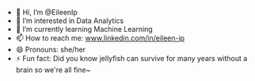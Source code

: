- 👋 Hi, I’m @EileenIp
- 👀 I’m interested in Data Analytics
- 🌱 I’m currently learning Machine Learning
- 📫 How to reach me: www.linkedin.com/in/eileen-ip
- 😄 Pronouns: she/her
- ⚡ Fun fact: Did you know jellyfish can survive for many years without a brain so we're all fine~

<!---
EileenIp/EileenIp is a ✨ special ✨ repository because its `README.md` (this file) appears on your GitHub profile.
You can click the Preview link to take a look at your changes.
--->
